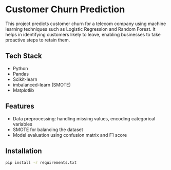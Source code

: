# Customer Churn Prediction

This project predicts customer churn for a telecom company using machine learning techniques such as Logistic Regression and Random Forest. It helps in identifying customers likely to leave, enabling businesses to take proactive steps to retain them.

## Tech Stack
- Python
- Pandas
- Scikit-learn
- imbalanced-learn (SMOTE)
- Matplotlib

## Features
- Data preprocessing: handling missing values, encoding categorical variables
- SMOTE for balancing the dataset
- Model evaluation using confusion matrix and F1 score

## Installation
```bash
pip install -r requirements.txt
